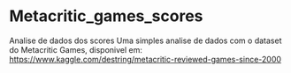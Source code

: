 # Metacritic_games_scores
Analise de dados dos scores
Uma simples analise de dados com o dataset do Metacritic Games, disponivel em:
https://www.kaggle.com/destring/metacritic-reviewed-games-since-2000
